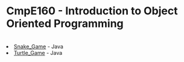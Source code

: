 <h1> CmpE160 - Introduction to Object Oriented Programming </h1>
<br>
<li><a href = "https://github.com/ozmenbrn/university_projects/tree/master/cmpe160_Java_ObjectOriented/SnakeGame"> Snake_Game</a> - Java </li>
<li><a href = "https://github.com/ozmenbrn/university_projects/tree/master/cmpe160_Java_ObjectOriented/TurtleGame"> Turtle_Game</a> - Java </li>

